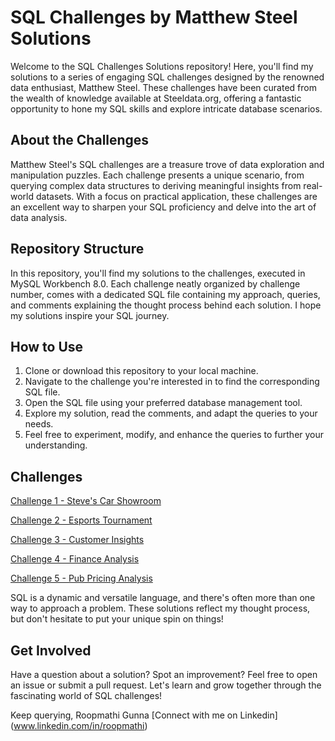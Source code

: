 
# SQL Challenges by Matthew Steel Solutions

Welcome to the SQL Challenges Solutions repository! Here, you'll find my solutions to a series of engaging SQL challenges designed by the renowned data enthusiast, Matthew Steel. These challenges have been curated from the wealth of knowledge available at Steeldata.org, offering a fantastic opportunity to hone my SQL skills and explore intricate database scenarios.

## About the Challenges

Matthew Steel's SQL challenges are a treasure trove of data exploration and manipulation puzzles. Each challenge presents a unique scenario, from querying complex data structures to deriving meaningful insights from real-world datasets. With a focus on practical application, these challenges are an excellent way to sharpen your SQL proficiency and delve into the art of data analysis.

## Repository Structure

In this repository, you'll find my solutions to the challenges, executed in MySQL Workbench 8.0. Each challenge  neatly organized by challenge number, comes with a dedicated SQL file containing my approach, queries, and comments explaining the thought process behind each solution. 
I hope my solutions inspire your SQL journey.

## How to Use

1. Clone or download this repository to your local machine.
2. Navigate to the challenge you're interested in to find the corresponding SQL file.
3. Open the SQL file using your preferred database management tool.
4. Explore my solution, read the comments, and adapt the queries to your needs.
5. Feel free to experiment, modify, and enhance the queries to further your understanding.

## Challenges 

[Challenge 1 - Steve's Car Showroom](https://github.com/SQLicious/Steel-Data-SQL-Python-Challenges/blob/main/Challenge%201%20Steve's%20car%20showroom.md)

[Challenge 2 - Esports Tournament](https://github.com/SQLicious/Steel-Data-SQL-Python-Challenges/blob/main/Challenge%202%20-%20Esports%20Tournament)

[Challenge 3 - Customer Insights](https://github.com/SQLicious/Steel-Data-SQL-Python-Challenges/blob/main/Challenge%203%20-%20Customer%20Insights.md)

[Challenge 4 - Finance Analysis](https://github.com/SQLicious/Steel-Data-SQL-Python-Challenges/blob/main/Challenge%204%20-%20Finance%20Analysis.md)

[Challenge 5 - Pub Pricing Analysis](https://github.com/SQLicious/Steel-Data-SQL-Python-Challenges/blob/main/Challenge%205%20-%20Pub%20pricing%20analysis.md)


   

SQL is a dynamic and versatile language, and there's often more than one way to approach a problem. These solutions reflect my thought process, but don't hesitate to put your unique spin on things!

## Get Involved

Have a question about a solution? Spot an improvement? Feel free to open an issue or submit a pull request. Let's learn and grow together through the fascinating world of SQL challenges!

Keep querying,
Roopmathi Gunna
[Connect with me on Linkedin] (www.linkedin.com/in/roopmathi)


